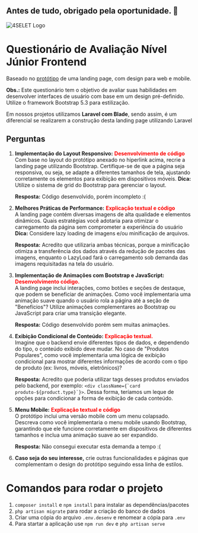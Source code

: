 ## Antes de tudo, obrigado pela oportunidade. 🙏

<picture>
  <source media="(prefers-color-scheme: dark)" srcset="https://4selet.com.br/wp-content/uploads/2023/09/logo-light-1024x229.png">
  <source media="(prefers-color-scheme: light)" srcset="https://4selet.com.br/wp-content/uploads/2023/09/logo-dark-1024x229.png">
  <img alt="4SELET Logo" src="https://4selet.com.br/wp-content/uploads/2023/09/logo-dark-1024x229.png">
</picture>

# Questionário de Avaliação Nível Júnior Frontend

Baseado no [protótipo](https://www.figma.com/design/PcKMPYarCWOxKJNMtYl1g7/4Selet---Furniture-Website-(Avalia%C3%A7%C3%A3o)?node-id=0-1&t=LeUrvTtmtiSZkNqo-1) de uma landing page, com design para web e mobile.

**Obs.:** Este questionário tem o objetivo de avaliar suas habilidades em desenvolver
interfaces de usuário com base em um design pré-definido.
Utilize o framework Bootstrap 5.3 para estilização.

Em nossos projetos utilizamos **Laravel com Blade**, sendo assim, é um diferencial se
realizarem a construção desta landing page utilizando Laravel

## Perguntas

1. **Implementação do Layout Responsivo:** <span style="color:red">**Desenvolvimento de código**</span><br>
Com base no layout do protótipo anexado no hiperlink acima, recrie a landing page utilizando Bootstrap. Certifique-se de que a página seja responsiva, ou seja,
se adapte a diferentes tamanhos de tela, ajustando corretamente os
elementos para exibição em dispositivos móveis.
**Dica:** Utilize o sistema de grid do Bootstrap para gerenciar o layout.<br>

   **Resposta:** Código desenvolvido, porém incompleto :(

3. **Melhores Práticas de Performance:** <span style="color:red">**Explicação textual e código**</span><br>
A landing page contém diversas imagens de alta qualidade e elementos dinâmicos.
Quais estratégias você adotaria para otimizar o carregamento da página sem
comprometer a experiência do usuário
**Dica:**  Considere lazy loading de imagens e/ou minificação de arquivos.<br>

    **Resposta:** Acredito que utilizaria ambas técnicas, porque a minificação otimiza a transferência dos dados através da redução de pacotes das imagens, enquanto o LazyLoad fará o carregamento sob demanda das imagens requisitadas na tela do usuário.

4. **Implementação de Animações com Bootstrap e JavaScript:** <span style="color:red">**Desenvolvimento código.**</span><br>
A landing page inclui interações, como botões e seções de destaque, que podem se beneficiar de animações. Como você implementaria uma animação suave quando o usuário rola a página até a seção de "Benefícios"? Utilize animações complementares ao Bootstrap ou JavaScript para criar uma transição elegante.<br>

    **Resposta:** Código desenvolvido porém sem muitas animações.

5. **Exibição Condicional de Conteúdo:** <span style="color:red">**Explicação textual.**</span><br>
Imagine que o backend envie diferentes tipos de dados, e dependendo do tipo, o conteúdo exibido deve mudar. No caso de "Produtos Populares", como você implementaria uma lógica de exibição condicional para mostrar diferentes informações de acordo com o tipo de produto (ex: livros, móveis, eletrônicos)?<br>

    **Resposta:** Acredito que poderia utilizar tags desses produtos enviados pelo backend, por exemplo: ``<div className={`card produto-${product.type}`}>``. Dessa forma, teríamos um leque de opções para condicionar a forma de exibição de cada conteúdo.

6. **Menu Mobile:** <span style="color:red">**Explicação textual e código**</span><br>
O protótipo inclui uma versão mobile com um menu colapsado. Descreva como você implementaria o menu mobile usando Bootstrap, garantindo que ele funcione corretamente em dispositivos de diferentes tamanhos e inclua uma animação suave ao ser expandido.<br>

    **Resposta:** Não consegui executar esta demanda a tempo :(

7. **Caso seja do seu interesse,**  crie outras funcionalidades e páginas que
complementam o design do protótipo seguindo essa linha de estilos.

# Comandos para rodar o projeto

1. ``composer install`` e ``npm install`` para instalar as dependências/pacotes
2. ``php artisan migrate`` para rodar a criação do banco de dados
3. Criar uma cópia do arquivo ``.env.desenv`` e renomear a cópia para ``.env``
4. Para startar a aplicação use ``npm run dev`` e ``php artisan serve``

